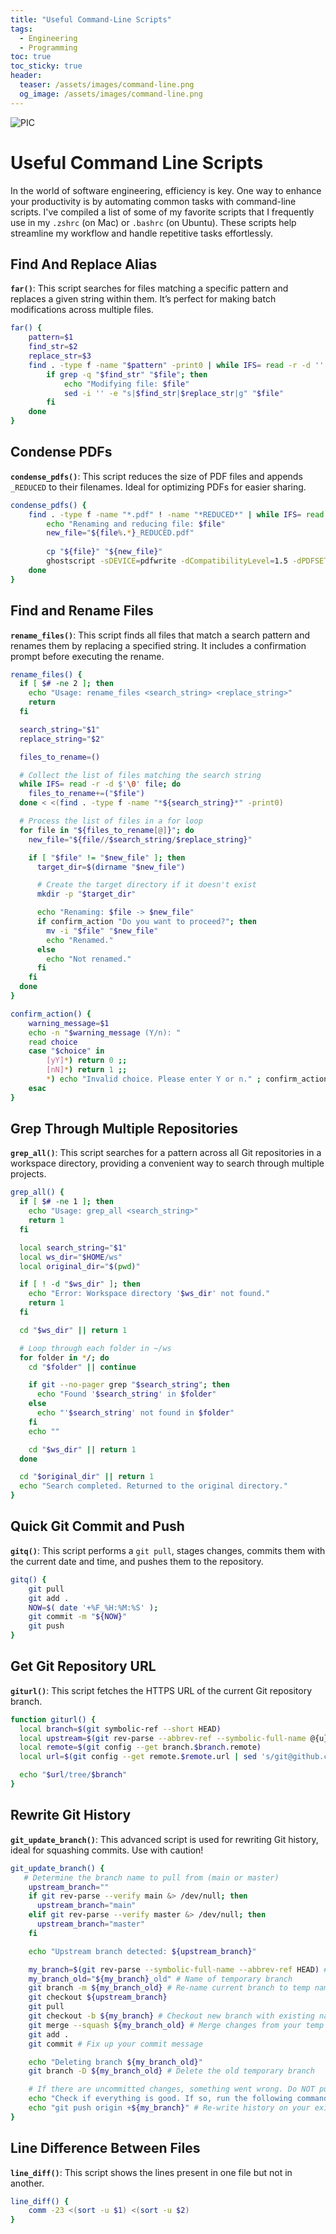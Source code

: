 ```yaml
---
title: "Useful Command-Line Scripts"
tags:
  - Engineering
  - Programming
toc: true
toc_sticky: true
header:
  teaser: /assets/images/command-line.png
  og_image: /assets/images/command-line.png
---
```


![PIC](/assets/images/command-line.png)

# Useful Command Line Scripts

In the world of software engineering, efficiency is key. One way to enhance your productivity is by automating common tasks with command-line scripts. I've compiled a list of some of my favorite scripts that I frequently use in my `.zshrc` (on Mac) or `.bashrc` (on Ubuntu). These scripts help streamline my workflow and handle repetitive tasks effortlessly.

## Find And Replace Alias

**`far()`**: This script searches for files matching a specific pattern and replaces a given string within them. It’s perfect for making batch modifications across multiple files.

```bash
far() {
    pattern=$1
    find_str=$2
    replace_str=$3
    find . -type f -name "$pattern" -print0 | while IFS= read -r -d '' file; do
        if grep -q "$find_str" "$file"; then
            echo "Modifying file: $file"
            sed -i '' -e "s|$find_str|$replace_str|g" "$file"
        fi
    done
}
```

## Condense PDFs

**`condense_pdfs()`**: This script reduces the size of PDF files and appends `_REDUCED` to their filenames. Ideal for optimizing PDFs for easier sharing.

```bash
condense_pdfs() {
    find . -type f -name "*.pdf" ! -name "*REDUCED*" | while IFS= read -r file; do
        echo "Renaming and reducing file: $file"
        new_file="${file%.*}_REDUCED.pdf"
        
        cp "${file}" "${new_file}"
        ghostscript -sDEVICE=pdfwrite -dCompatibilityLevel=1.5 -dPDFSETTINGS=/ebook -dNOPAUSE -dQUIET -dBATCH -sOutputFile="${new_file}" "${file}"
    done
}
```

## Find and Rename Files

**`rename_files()`**: This script finds all files that match a search pattern and renames them by replacing a specified string. It includes a confirmation prompt before executing the rename.

```bash
rename_files() {
  if [ $# -ne 2 ]; then
    echo "Usage: rename_files <search_string> <replace_string>"
    return
  fi

  search_string="$1"
  replace_string="$2"

  files_to_rename=()

  # Collect the list of files matching the search string
  while IFS= read -r -d $'\0' file; do
    files_to_rename+=("$file")
  done < <(find . -type f -name "*${search_string}*" -print0)

  # Process the list of files in a for loop
  for file in "${files_to_rename[@]}"; do
    new_file="${file//$search_string/$replace_string}"

    if [ "$file" != "$new_file" ]; then
      target_dir=$(dirname "$new_file")

      # Create the target directory if it doesn't exist
      mkdir -p "$target_dir"

      echo "Renaming: $file -> $new_file"
      if confirm_action "Do you want to proceed?"; then
        mv -i "$file" "$new_file"
        echo "Renamed."
      else
        echo "Not renamed."
      fi
    fi
  done
}

confirm_action() {
    warning_message=$1
    echo -n "$warning_message (Y/n): "
    read choice
    case "$choice" in
        [yY]*) return 0 ;;
        [nN]*) return 1 ;;
        *) echo "Invalid choice. Please enter Y or n." ; confirm_action "$warning_message" ;;
    esac
}
```

## Grep Through Multiple Repositories

**`grep_all()`**: This script searches for a pattern across all Git repositories in a workspace directory, providing a convenient way to search through multiple projects.

```bash
grep_all() {
  if [ $# -ne 1 ]; then
    echo "Usage: grep_all <search_string>"
    return 1
  fi

  local search_string="$1"
  local ws_dir="$HOME/ws"
  local original_dir="$(pwd)"

  if [ ! -d "$ws_dir" ]; then
    echo "Error: Workspace directory '$ws_dir' not found."
    return 1
  fi

  cd "$ws_dir" || return 1

  # Loop through each folder in ~/ws
  for folder in */; do
    cd "$folder" || continue

    if git --no-pager grep "$search_string"; then
      echo "Found '$search_string' in $folder"
    else
      echo "'$search_string' not found in $folder"
    fi
    echo ""

    cd "$ws_dir" || return 1
  done

  cd "$original_dir" || return 1
  echo "Search completed. Returned to the original directory."
}
```

## Quick Git Commit and Push

**`gitq()`**: This script performs a `git pull`, stages changes, commits them with the current date and time, and pushes them to the repository.

```bash
gitq() {
	git pull
	git add .
	NOW=$( date '+%F_%H:%M:%S' );
	git commit -m "${NOW}"
	git push
}
```

## Get Git Repository URL

**`giturl()`**: This script fetches the HTTPS URL of the current Git repository branch.

```bash
function giturl() {
  local branch=$(git symbolic-ref --short HEAD)
  local upstream=$(git rev-parse --abbrev-ref --symbolic-full-name @{u})
  local remote=$(git config --get branch.$branch.remote)
  local url=$(git config --get remote.$remote.url | sed 's/git@github.com:/https:\/\/github.com\//' | sed 's/\.git//g')

  echo "$url/tree/$branch"
}
```

## Rewrite Git History

**`git_update_branch()`**: This advanced script is used for rewriting Git history, ideal for squashing commits. Use with caution!

```bash
git_update_branch() {
   # Determine the branch name to pull from (main or master)
    upstream_branch=""
    if git rev-parse --verify main &> /dev/null; then
      upstream_branch="main"
    elif git rev-parse --verify master &> /dev/null; then
      upstream_branch="master"
    fi

    echo "Upstream branch detected: ${upstream_branch}"

    my_branch=$(git rev-parse --symbolic-full-name --abbrev-ref HEAD) # Name of current branch you're on
    my_branch_old="${my_branch}_old" # Name of temporary branch
    git branch -m ${my_branch_old} # Re-name current branch to temp name
    git checkout ${upstream_branch}
    git pull
    git checkout -b ${my_branch} # Checkout new branch with existing name, up-to-date with master
    git merge --squash ${my_branch_old} # Merge changes from your temp branch into this updated branch
    git add .
    git commit # Fix up your commit message

    echo "Deleting branch ${my_branch_old}"
    git branch -D ${my_branch_old} # Delete the old temporary branch

    # If there are uncommitted changes, something went wrong. Do NOT push!
    echo "Check if everything is good. If so, run the following command:"
    echo "git push origin +${my_branch}" # Re-write history on your existing branch
}
```

## Line Difference Between Files

**`line_diff()`**: This script shows the lines present in one file but not in another.

```bash
line_diff() {
	comm -23 <(sort -u $1) <(sort -u $2)
}
```

